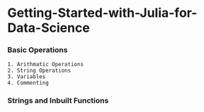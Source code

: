 # Getting-Started-with-Julia-for-Data-Science

### Basic Operations
```
1. Arithmatic Operations
2. String Operations
3. Variables
4. Commenting
```
### Strings and Inbuilt Functions

